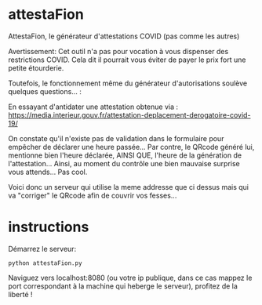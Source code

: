 # attestaFion
AttestaFion, le générateur d'attestations COVID (pas comme les autres)

Avertissement: Cet outil n'a pas pour vocation à vous dispenser des restrictions COVID.
Cela dit il pourrait vous éviter de payer le prix fort une petite étourderie.

Toutefois, le fonctionnement même du générateur d'autorisations soulève quelques questions... :

En essayant d'antidater une attestation obtenue via :
https://media.interieur.gouv.fr/attestation-deplacement-derogatoire-covid-19/

On constate qu'il n'existe pas de validation dans le formulaire pour empêcher de déclarer une heure passée...
Par contre, le QRcode généré lui, mentionne bien l'heure déclarée, AINSI QUE, l'heure de la génération de l'attestation...
Ainsi, au moment du contrôle une bien mauvaise surprise vous attends... Pas cool.

Voici donc un serveur qui utilise la meme addresse que ci dessus mais qui va "corriger" le QRcode afin de couvrir vos fesses...


# instructions
Démarrez le serveur:
```
python attestaFion.py
```

Naviguez vers localhost:8080 (ou votre ip publique, dans ce cas mappez le port correspondant à la machine qui heberge le serveur), profitez de la liberté !